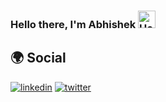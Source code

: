 ### Hello there, I'm Abhishek <img src="https://user-images.githubusercontent.com/1303154/88677602-1635ba80-d120-11ea-84d8-d263ba5fc3c0.gif" width="28px" alt="Hello gif">

## 🌍 Social

[![linkedin](https://img.shields.io/badge/linkedin-0A66C2?style=for-the-badge&logo=linkedin&logoColor=white)](https://www.linkedin.com/in/pixabuddy/)
[![twitter](https://img.shields.io/badge/twitter-1DA1F2?style=for-the-badge&logo=twitter&logoColor=white)](https://twitter.com/designerSaha)

<!-- - [Twitter](https://twitter.com/designerSaha)
- [Instagram](https://www.instagram.com/pixabuddy/)
- [Fueler](https://fueler.io/Saha)
- [Behance](https://www.behance.net/abhisheksaha1)
- [Dribbble](https://dribbble.com/pixabuddy)
- [LinkedIn](https://www.linkedin.com/in/pixabuddy/)
- [Medium](https://pixabuddy.medium.com/)
- [Figma](https://www.figma.com/@pixabuddy)
- [Codepen](https://codepen.io/pixabuddy)
- [Gmail](pixabuddy@gmail.com) -->
